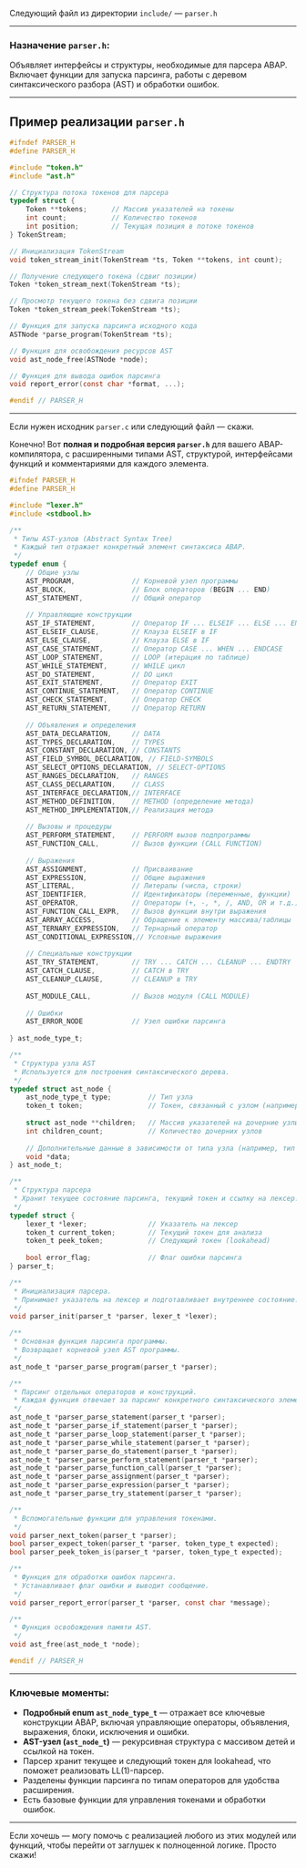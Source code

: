 Следующий файл из директории `include/` — `parser.h`

---

### Назначение `parser.h`:

Объявляет интерфейсы и структуры, необходимые для парсера ABAP. Включает функции для запуска парсинга, работы с деревом синтаксического разбора (AST) и обработки ошибок.

---

## Пример реализации `parser.h`

```c
#ifndef PARSER_H
#define PARSER_H

#include "token.h"
#include "ast.h"

// Структура потока токенов для парсера
typedef struct {
    Token **tokens;      // Массив указателей на токены
    int count;           // Количество токенов
    int position;        // Текущая позиция в потоке токенов
} TokenStream;

// Инициализация TokenStream
void token_stream_init(TokenStream *ts, Token **tokens, int count);

// Получение следующего токена (сдвиг позиции)
Token *token_stream_next(TokenStream *ts);

// Просмотр текущего токена без сдвига позиции
Token *token_stream_peek(TokenStream *ts);

// Функция для запуска парсинга исходного кода
ASTNode *parse_program(TokenStream *ts);

// Функция для освобождения ресурсов AST
void ast_node_free(ASTNode *node);

// Функция для вывода ошибок парсинга
void report_error(const char *format, ...);

#endif // PARSER_H
```

---

Если нужен исходник `parser.c` или следующий файл — скажи.


Конечно! Вот **полная и подробная версия `parser.h`** для вашего ABAP-компилятора, с расширенными типами AST, структурой, интерфейсами функций и комментариями для каждого элемента.

```c
#ifndef PARSER_H
#define PARSER_H

#include "lexer.h"
#include <stdbool.h>

/**
 * Типы AST-узлов (Abstract Syntax Tree)
 * Каждый тип отражает конкретный элемент синтаксиса ABAP.
 */
typedef enum {
    // Общие узлы
    AST_PROGRAM,              // Корневой узел программы
    AST_BLOCK,                // Блок операторов (BEGIN ... END)
    AST_STATEMENT,            // Общий оператор
    
    // Управляющие конструкции
    AST_IF_STATEMENT,         // Оператор IF ... ELSEIF ... ELSE ... ENDIF
    AST_ELSEIF_CLAUSE,        // Клауза ELSEIF в IF
    AST_ELSE_CLAUSE,          // Клауза ELSE в IF
    AST_CASE_STATEMENT,       // Оператор CASE ... WHEN ... ENDCASE
    AST_LOOP_STATEMENT,       // LOOP (итерация по таблице)
    AST_WHILE_STATEMENT,      // WHILE цикл
    AST_DO_STATEMENT,         // DO цикл
    AST_EXIT_STATEMENT,       // Оператор EXIT
    AST_CONTINUE_STATEMENT,   // Оператор CONTINUE
    AST_CHECK_STATEMENT,      // Оператор CHECK
    AST_RETURN_STATEMENT,     // Оператор RETURN
    
    // Объявления и определения
    AST_DATA_DECLARATION,     // DATA
    AST_TYPES_DECLARATION,    // TYPES
    AST_CONSTANT_DECLARATION, // CONSTANTS
    AST_FIELD_SYMBOL_DECLARATION, // FIELD-SYMBOLS
    AST_SELECT_OPTIONS_DECLARATION, // SELECT-OPTIONS
    AST_RANGES_DECLARATION,   // RANGES
    AST_CLASS_DECLARATION,    // CLASS
    AST_INTERFACE_DECLARATION,// INTERFACE
    AST_METHOD_DEFINITION,    // METHOD (определение метода)
    AST_METHOD_IMPLEMENTATION,// Реализация метода
    
    // Вызовы и процедуры
    AST_PERFORM_STATEMENT,    // PERFORM вызов подпрограммы
    AST_FUNCTION_CALL,        // Вызов функции (CALL FUNCTION)
    
    // Выражения
    AST_ASSIGNMENT,           // Присваивание
    AST_EXPRESSION,           // Общие выражения
    AST_LITERAL,              // Литералы (числа, строки)
    AST_IDENTIFIER,           // Идентификаторы (переменные, функции)
    AST_OPERATOR,             // Операторы (+, -, *, /, AND, OR и т.д.)
    AST_FUNCTION_CALL_EXPR,   // Вызов функции внутри выражения
    AST_ARRAY_ACCESS,         // Обращение к элементу массива/таблицы
    AST_TERNARY_EXPRESSION,   // Тернарный оператор
    AST_CONDITIONAL_EXPRESSION,// Условные выражения
    
    // Специальные конструкции
    AST_TRY_STATEMENT,        // TRY ... CATCH ... CLEANUP ... ENDTRY
    AST_CATCH_CLAUSE,         // CATCH в TRY
    AST_CLEANUP_CLAUSE,       // CLEANUP в TRY
    
    AST_MODULE_CALL,          // Вызов модуля (CALL MODULE)
    
    // Ошибки
    AST_ERROR_NODE            // Узел ошибки парсинга
    
} ast_node_type_t;

/**
 * Структура узла AST
 * Используется для построения синтаксического дерева.
 */
typedef struct ast_node {
    ast_node_type_t type;         // Тип узла
    token_t token;                // Токен, связанный с узлом (например, ключевое слово или идентификатор)
    
    struct ast_node **children;   // Массив указателей на дочерние узлы
    int children_count;           // Количество дочерних узлов
    
    // Дополнительные данные в зависимости от типа узла (например, тип переменной)
    void *data;
} ast_node_t;

/**
 * Структура парсера
 * Хранит текущее состояние парсинга, текущий токен и ссылку на лексер.
 */
typedef struct {
    lexer_t *lexer;               // Указатель на лексер
    token_t current_token;        // Текущий токен для анализа
    token_t peek_token;           // Следующий токен (lookahead)
    
    bool error_flag;              // Флаг ошибки парсинга
} parser_t;

/**
 * Инициализация парсера.
 * Принимает указатель на лексер и подготавливает внутреннее состояние.
 */
void parser_init(parser_t *parser, lexer_t *lexer);

/**
 * Основная функция парсинга программы.
 * Возвращает корневой узел AST программы.
 */
ast_node_t *parser_parse_program(parser_t *parser);

/**
 * Парсинг отдельных операторов и конструкций.
 * Каждая функция отвечает за парсинг конкретного синтаксического элемента.
 */
ast_node_t *parser_parse_statement(parser_t *parser);
ast_node_t *parser_parse_if_statement(parser_t *parser);
ast_node_t *parser_parse_loop_statement(parser_t *parser);
ast_node_t *parser_parse_while_statement(parser_t *parser);
ast_node_t *parser_parse_do_statement(parser_t *parser);
ast_node_t *parser_parse_perform_statement(parser_t *parser);
ast_node_t *parser_parse_function_call(parser_t *parser);
ast_node_t *parser_parse_assignment(parser_t *parser);
ast_node_t *parser_parse_expression(parser_t *parser);
ast_node_t *parser_parse_try_statement(parser_t *parser);

/**
 * Вспомогательные функции для управления токенами.
 */
void parser_next_token(parser_t *parser);
bool parser_expect_token(parser_t *parser, token_type_t expected);
bool parser_peek_token_is(parser_t *parser, token_type_t expected);

/**
 * Функция для обработки ошибок парсинга.
 * Устанавливает флаг ошибки и выводит сообщение.
 */
void parser_report_error(parser_t *parser, const char *message);

/**
 * Функция освобождения памяти AST.
 */
void ast_free(ast_node_t *node);

#endif // PARSER_H
```

---

### Ключевые моменты:

* **Подробный enum `ast_node_type_t`** — отражает все ключевые конструкции ABAP, включая управляющие операторы, объявления, выражения, блоки, исключения и ошибки.
* **AST-узел (`ast_node_t`)** — рекурсивная структура с массивом детей и ссылкой на токен.
* Парсер хранит текущее и следующий токен для lookahead, что поможет реализовать LL(1)-парсер.
* Разделены функции парсинга по типам операторов для удобства расширения.
* Есть базовые функции для управления токенами и обработки ошибок.

---

Если хочешь — могу помочь с реализацией любого из этих модулей или функций, чтобы перейти от заглушек к полноценной логике. Просто скажи!

